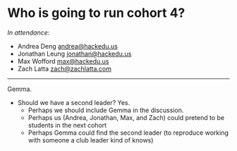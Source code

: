 # Who is going to run cohort 4?

_In attendance:_

- Andrea Deng <andrea@hackedu.us>
- Jonathan Leung <jonathan@hackedu.us>
- Max Wofford <max@hackedu.us>
- Zach Latta <zach@zachlatta.com>

-------------------------------------------------------------------------------

Gemma.

- Should we have a second leader? Yes.
  - Perhaps we should include Gemma in the discussion.
  - Perhaps us (Andrea, Jonathan, Max, and Zach) could pretend to be students in
    the next cohort
  - Perhaps Gemma could find the second leader (to reproduce working with
    someone a club leader kind of knows)
